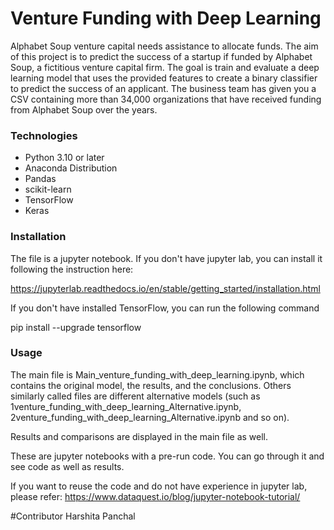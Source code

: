 # Venture Funding with Deep Learning

Alphabet Soup venture capital needs assistance to allocate funds. The aim of this project is to predict the success of a startup if funded by Alphabet Soup, a fictitious venture capital firm. The goal is train and evaluate a deep learning model that uses the provided features to create a binary classifier to predict the success of an applicant. The business team has given you a CSV containing more than 34,000 organizations that have received funding from Alphabet Soup over the years.

### Technologies

 * Python 3.10 or later
 * Anaconda Distribution
 * Pandas
 * scikit-learn
 * TensorFlow
 * Keras

### Installation

The file is a jupyter notebook. If you don't have jupyter lab, you can install it following the instruction here:

https://jupyterlab.readthedocs.io/en/stable/getting_started/installation.html

If you don't have installed TensorFlow, you can run the following command

pip install --upgrade tensorflow

### Usage
The main file is Main_venture_funding_with_deep_learning.ipynb, which contains the original model, the results, and the conclusions. Others similarly called files are different alternative models (such as 1venture_funding_with_deep_learning_Alternative.ipynb, 2venture_funding_with_deep_learning_Alternative.ipynb and so on).

Results and comparisons are displayed in the main file as well.

These are jupyter notebooks with a pre-run code. You can go through it and see code as well as results.

If you want to reuse the code and do not have experience in jupyter lab, please refer: https://www.dataquest.io/blog/jupyter-notebook-tutorial/

#Contributor
Harshita Panchal
